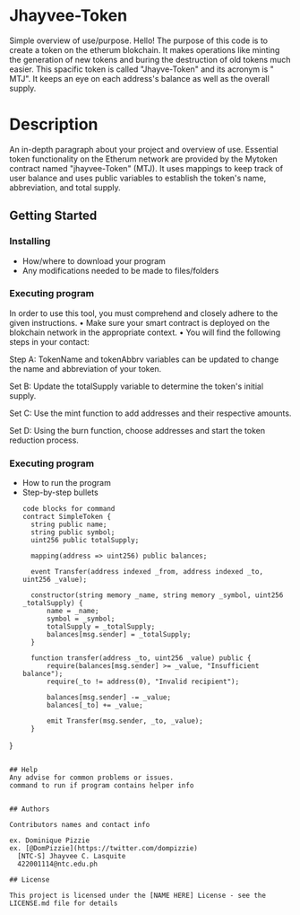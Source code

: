 # Jhayvee-Token
Simple overview of use/purpose. Hello! The purpose of this code is to create a token on the etherum blokchain. It makes operations like minting the generation of new tokens and buring the destruction of old tokens much easier. This spacific token is called "Jhayve-Token" and its acronym is " MTJ". It keeps an eye on each address's balance as well as the overall supply.

# Description
An in-depth paragraph about your project and overview of use. Essential token functionality on the Etherum network are provided by the Mytoken contract named "jhayvee-Token" (MTJ). It uses mappings to keep track of user balance and uses public variables to establish the token's name, abbreviation, and total supply.

## Getting Started

### Installing

* How/where to download your program
* Any modifications needed to be made to files/folders

### Executing program
In order to use this tool, you must comprehend and closely adhere to the given instructions.
• Make sure your smart contract is deployed on the blokchain network in the appropriate context.
• You will find the following steps in your contact:
  
  Step A: TokenName and tokenAbbrv variables can be updated to change the name and abbreviation of your token.

  Set B: Update the totalSupply variable to determine the token's initial supply.
  
  Set C: Use the mint function to add addresses and their respective amounts.
  
  Set D: Using the burn function, choose addresses and start the token reduction process.

### Executing program

* How to run the program
* Step-by-step bullets
  ```
  code blocks for command
  contract SimpleToken {
    string public name;
    string public symbol;
    uint256 public totalSupply;

    mapping(address => uint256) public balances;

    event Transfer(address indexed _from, address indexed _to, uint256 _value);

    constructor(string memory _name, string memory _symbol, uint256 _totalSupply) {
        name = _name;
        symbol = _symbol;
        totalSupply = _totalSupply;
        balances[msg.sender] = _totalSupply;
    }

    function transfer(address _to, uint256 _value) public {
        require(balances[msg.sender] >= _value, "Insufficient balance");
        require(_to != address(0), "Invalid recipient");
        
        balances[msg.sender] -= _value;
        balances[_to] += _value;
        
        emit Transfer(msg.sender, _to, _value);
    }
}
```

## Help
Any advise for common problems or issues.
command to run if program contains helper info


## Authors

Contributors names and contact info

ex. Dominique Pizzie  
ex. [@DomPizzie](https://twitter.com/dompizzie)
  [NTC-S] Jhayvee C. Lasquite 
  422001114@ntc.edu.ph

## License

This project is licensed under the [NAME HERE] License - see the LICENSE.md file for details
